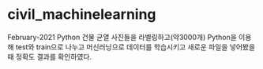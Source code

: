 # civil_machinelearning
February-2021
Python
건물 균열 사진들을 라벨링하고(약3000개)
Python을 이용해 test와 train으로 나누고 머신러닝으로 데이터를 학습시키고 새로운 파일을 넣어봤을때 정확도 결과를 확인하였다. 
